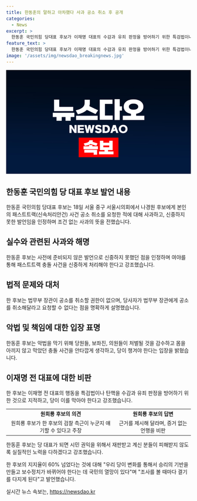 ```yaml
---
title: 한동훈의 말하고 아차했다 사과 공소 취소 후 공개
categories:
  - News
excerpt: >
  한동훈 국민의힘 당대표 후보가 이재명 대표의 수감과 유죄 판정을 방어하기 위한 특검법이나 탄핵을 막아야 한다는 발언에 대해 사과하며, 당원들과 의원들이 악법을 막기 위해 몸을 아끼지 않았다고 강조했다. 또한, 패스트트랙 충돌 사건과 관련해 재판을 받는 의원들이 처벌될 것을 감수하고 막았다는 평가를 받았으며, 당 대표가 되면 시민 권익을 위해 실질적인 노력을 다할 것이라고 강조했다. 이재명 전 대표의 특검법 지지 발언에 대해 유죄 판정을 방어하기 위한 것이라고 지적하며, 당이 막아야 한다고 주장했다.
feature_text: >
  한동훈 국민의힘 당대표 후보가 이재명 대표의 수감과 유죄 판정을 방어하기 위한 특검법이나 탄핵을 막아야 한다는 발언에 대해 사과하며, 당원들과 의원들이 악법을 막기 위해 몸을 아끼지 않았다고 강조했다. 또한, 패스트트랙 충돌 사건과 관련해 재판을 받는 의원들이 처벌될 것을 감수하고 막았다는 평가를 받았으며, 당 대표가 되면 시민 권익을 위해 실질적인 노력을 다할 것이라고 강조했다. 이재명 전 대표의 특검법 지지 발언에 대해 유죄 판정을 방어하기 위한 것이라고 지적하며, 당이 막아야 한다고 주장했다.
image: '/assets/img/newsdao_breakingnews.jpg'
---
```


<p><img src="/assets/img/newsdao_breakingnews.jpg" alt="bookingtag 속보" /></p>

<h2 data-ke-size="size26">한동훈 국민의힘 당 대표 후보 발언 내용</h2>

<p data-ke-size="size16">한동훈 국민의힘 당대표 후보는 18일 서울 중구 서울시의회에서 나경원 후보에게 본인의 패스트트랙(신속처리안건) 사건 공소 취소를 요청한 적에 대해 사과하고, 신중하지 못한 발언임을 인정하며 조건 없는 사과의 뜻을 전했습니다.</p>

<h2 data-ke-size="size26">실수와 관련된 사과와 해명</h2>

<p data-ke-size="size16">한동훈 후보는 사전에 준비되지 않은 발언으로 신중하지 못했던 점을 인정하며 여야를 통해 패스트트랙 충돌 사건을 신중하게 처리해야 한다고 강조했습니다.</p>

<h2 data-ke-size="size26">법적 문제와 대처</h2>

<p data-ke-size="size16">한 후보는 법무부 장관이 공소를 취소할 권한이 없으며, 당사자가 법무부 장관에게 공소를 취소해달라고 요청할 수 없다는 점을 명확하게 설명했습니다.</p>

<h2 data-ke-size="size26">악법 및 책임에 대한 입장 표명</h2>

<p data-ke-size="size16">한동훈 후보는 악법을 막기 위해 당원들, 보좌진, 의원들이 처벌될 것을 감수하고 몸을 아끼지 않고 막았던 충돌 사건을 안타깝게 생각하고, 당이 챙겨야 한다는 입장을 밝혔습니다.</p>

<h2 data-ke-size="size26">이재명 전 대표에 대한 비판</h2>

<p data-ke-size="size16">한 후보는 이재명 전 대표의 행동을 특검법이나 탄핵을 수감과 유죄 판정을 방어하기 위한 것으로 지적하고, 당이 이를 막아야 한다고 강조했습니다.</p>

<div class="responsive-table">
  <table>
      <tbody>
          <tr>
              <td style="text-align: center; height: 17px;"><b>원희룡 후보의 의견</b></td>
              <td style="text-align: center; height: 17px;"><b>원희룡 후보의 답변</b></td>
          </tr>
          <tr>
              <td style="text-align: center; height: 17px;">원희룡 후보가 한 후보의 검찰 측근이 누군지 얘기할 수 있다고 주장</td>
              <td style="text-align: center; height: 17px;">근거를 제시해 달라며, 증거 없는 언행을 비판</td>
          </tr>
      </tbody>
  </table>
</div>

<p data-ke-size="size16">한동훈 후보는 당 대표가 되면 시민 권익을 위해서 재판받고 계신 분들이 피해받지 않도록 실질적인 노력을 다하겠다고 강조했습니다.</p>

<p data-ke-size="size16">한 후보의 지지율이 60% 넘었다는 것에 대해 "우리 당이 변화를 통해서 승리의 기반을 만들고 보수정치가 바뀌어야 한다는 데 국민의 열망이 있다"며 "조사를 볼 때마다 결기를 다지게 된다"고 발언했습니다.</p>
실시간 뉴스 속보는, <a href="https://newsdao.kr" rel="dofollow">https://newsdao.kr</a>


